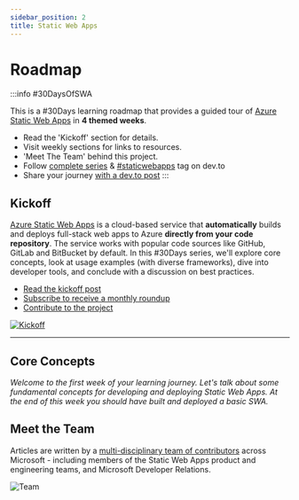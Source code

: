 ```yaml
---
sidebar_position: 2
title: Static Web Apps
---
```


# Roadmap

:::info #30DaysOfSWA

This is a #30Days learning roadmap that provides a guided tour of [Azure Static Web Apps](https://docs.microsoft.com/en-us/azure/static-web-apps/overview?WT.mc_id=30daysofswa-61155-cxall) in **4 themed weeks**. 
 * Read the 'Kickoff' section for details.
 * Visit weekly sections for links to resources. 
 * 'Meet The Team' behind this project.
 * Follow [complete series](https://dev.to/nitya/series/17901) & [#staticwebapps](https://dev.to/t/staticwebapps) tag on dev.to
 * Share your journey [with a dev.to post](https://dev.to/new/staticwebapps)
:::

## Kickoff 

[Azure Static Web Apps](https://docs.microsoft.com/en-us/azure/static-web-apps/overview?WT.mc_id=30daysofswa-61155-cxall) is a cloud-based service that **automatically** builds and deploys full-stack web apps to Azure **directly from your code repository**. The service works with popular code sources like GitHub, GitLab and BitBucket by default. In this #30Days series, we'll explore core concepts, look at usage examples (with diverse frameworks), dive into developer tools, and conclude with a discussion on best practices.

* [Read the kickoff post](https://www.azurestaticwebapps.dev/blog/kickoff)
* [Subscribe to receive a monthly roundup](https://www.azurestaticwebapps.dev/blog/rss.xml)
* [Contribute to the project](https://www.azurestaticwebapps.dev/showcase)

[![Kickoff](https://www.azurestaticwebapps.dev/assets/images/01-swa-overview-41d0e428dab8a7da10950b590d54c886.png)](https://www.azurestaticwebapps.dev/blog/kickoff)

---

## Core Concepts 

_Welcome to the first week of your learning journey. Let's talk about some fundamental concepts for developing and deploying Static Web Apps. At the end of this week you should have built and deployed a basic SWA._



## Meet the Team

Articles are written by a [multi-disciplinary team of contributors](https://www.azurestaticwebapps.dev/blog/kickoff#meet-the-authors) across Microsoft - including members of the Static Web Apps product and engineering teams, and Microsoft Developer Relations.


![Team](https://www.azurestaticwebapps.dev/assets/images/29-banner-f6f3b90d34599985f7da49221471144a.png)

